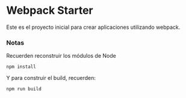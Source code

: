 # Webpack Starter

Este es el proyecto inicial para crear aplicaciones utilizando webpack.

### Notas
Recuerden reconstruir los módulos de Node
```
npm install
```
Y para construir el build, recuerden:
```
npm run build
```
